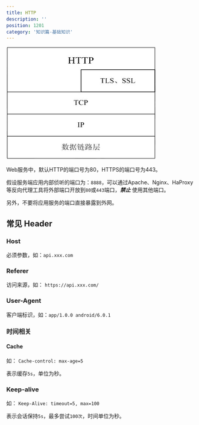 ```yaml
---
title: HTTP
description: ''
position: 1201
category: '知识篇-基础知识'
---
```


![Image](/basic/http.jpg)

Web服务中，默认HTTP的端口号为80，HTTPS的端口号为443。

假设服务端应用内部侦听的端口为：`8888`，可以通过Apache、Nginx、HaProxy等反向代理工具将外部端口开放到`80`或`443`端口，***禁止*** 使用其他端口。

另外，不要将应用服务的端口直接暴露到外网。

## 常见 Header

### Host

必须参数，如：`api.xxx.com`

### Referer

访问来源，如： `https://api.xxx.com/`

### User-Agent

客户端标识，如：`app/1.0.0 android/6.0.1`

### 时间相关

#### Cache

如： `Cache-control: max-age=5`

表示缓存`5s`，单位为秒。

### Keep-alive

如： `Keep-Alive: timeout=5, max=100`

表示会话保持`5s`，最多尝试`100次`，时间单位为秒。
